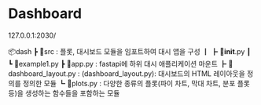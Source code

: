# Dashboard

127.0.0.1:2030/

📦dash
 ┣ 📂src : 플롯, 대시보드 모듈을 임포트하여 대시 앱을 구성
 ┃ ┣ 📜__init__.py
 ┃ ┗ 📜example1.py
 ┣ 📜app.py : fastapi에 하위 대시 애플리케이션 마운트
 ┣ 📜dashboard_layout.py : (dashboard_layout.py): 대시보드의 HTML 레이아웃을 정의를 정의한 모듈
 ┗ 📜plots.py : 다양한 종류의 플롯(파이 차트, 막대 차트, 분포 플롯 등)을 생성하는 함수들을 포함하는 모듈
